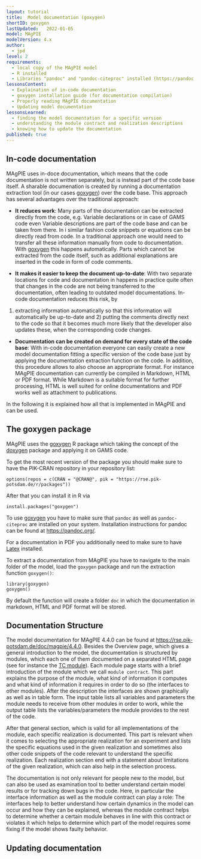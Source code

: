 ```yaml
---
layout: tutorial
title:  Model documentation (goxygen)
shortID: goxygen
lastUpdated:   2022-01-05
model: MAgPIE
modelVersion: 4.x
author:
  - jpd
level: 2
requirements:
  - local copy of the MAgPIE model
  - R installed
  - Libraries "pandoc" and "pandoc-citeproc" installed (https://pandoc.org)
lessonsContent:
  - Explaination of in-code documentation
  - goxygen installation guide (for documentation compilation)
  - Properly reading MAgPIE documentation
  - Updating model documentation
lessonsLearned:
  - finding the model documentation for a specific version
  - understanding the module contract and realization descriptions
  - knowing how to update the documentation
published: true
---
```


## In-code documentation
MAgPIE uses in-doce documentation, which means that the code documentation is
not written separately, but is instead part of the code base itself. A sharable
documenation is created by running a documentation extraction tool (in our cases
[goxygen]) over the code base.
This approach has several advantages over the traditional approach:

* **It reduces work**: Many parts of the documentation can be extracted directly
from the code, e.g. Variable declarations or in case of GAMS code even Variable
descriptions are part of the code base and can be taken from there. In i similar
fashion code snippets or equations can be directly read from code. In a traditional
approach one would need to transfer all these information manually from code to
documentation. With [goxygen] this happens automatically.
Parts which cannot be extracted from the code itself, such as additional
explanations are inserted in the code in form of code comments.

* **It makes it easier to keep the document up-to-date**: With two separate
locations for code and documentation in happens in practice quite often that
changes in the code are not being transferred to the documentation, often leading
to outdated model documentations. In-code documentation reduces this risk, by
1) extracting information automatically so that this information will automatically
  be up-to-date and 2) putting the comments directly next to the code so that
  it becomes much more likely that the developer also updates these, when the
  corresponding code changes.

* **Documentation can be created on demand for every state of the code base**:
With in-code documentation everyone can easily create a new model documentation
fitting a specific version of the code base just by applying the documentation
extraction function on the code. In addition, this procedure allows to also
choose an appropriate format. For instance MAgPIE documentation can currently
be compiled in Markdown, HTML or PDF format. While Markdown is a suitable format
for further processing, HTML is well suited for online documentations and PDF
works well as attachment to publications.

In the following it is explained how all that is implemented in MAgPIE and
can be used.

## The goxygen package

MAgPIE uses the [goxygen] R package which taking the concept of the
[doxygen](https://www.doxygen.nl) package and applying it on GAMS code.

To get the most recent version of the package you should make sure
to have the PIK-CRAN repository in your repository list:

```
options(repos = c(CRAN = "@CRAN@", pik = "https://rse.pik-potsdam.de/r/packages"))
```

After that you can install it in R via

```
install.packages("goxygen")
```

To use [goxygen] you have to make sure that `pandoc` as well as `pandoc-citeproc`
are installed on your system. Installation instructions for pandoc can be found
at https://pandoc.org/.

For a documentation in PDF you additionally need to make sure to have
[Latex](https://www.latex-project.org/) installed.

To extract a documentation from MAgPIE you have to navigate to the main folder
of the model, load the `goxygen` package and run the extraction function
`goxygen()`:

```
library(goxygen)
goxygen()
```
By default the function will create a folder `doc` in which the documentation
in markdown, HTML and PDF format will be stored.

## Documentation Structure
The model documentation for MAgPIE 4.4.0 can be found at <https://rse.pik-potsdam.de/doc/magpie/4.4.0>.
Besides the Overview page, which gives a general introduction to the model, the
documentation is structured by modules, which each one of them documented on a
separated HTML page (see for instance the [TC module](https://rse.pik-potsdam.de/doc/magpie/4.4.0/13_tc.htm)).
Each module page starts with a brief introduction of the module which we call
`module contract`. This part explains the purpose of the module, what kind of
information it computes and what kind of information it requires in order to do so
(the interfaces to other modules). After the description the interfaces are shown
graphically as well as in table form. The input table lists all variables and
parameters the module needs to receive from other modules in order to work,
while the output table lists the variables/parameters the module provides to
the rest of the code.

After that general section, which is valid for all implementations of the module,
each specific realization is documented. This part is relevant when it comes to
selecting the appropriate realization for an experiment and lists the specific
equations used in the given realization and sometimes also other code snippets
of the code relevant to understand the specific realization. Each realization
section end with a statement about limitations of the given realization, which
can also help in the selection process.

The documentation is not only relevant for people new to the model, but can also
be used as examination tool to better understand certain model results or for
tracking down bugs in the code. Here, in particular the interface information as
well as the module contract can play a role: The interfaces help to better understand
how certain dynamics in the model can occur and how they can be explained, whereas
the module contract helps to determine whether a certain module behaves in line
with this contract or violates it which helps to determine which part of the model
requires some fixing if the model shows faulty behavior.





## Updating documentation


[goxygen]:https://github.com/pik-piam/goxygen

